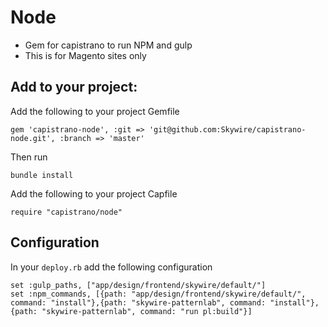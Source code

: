 # Node

- Gem for capistrano to run NPM and gulp
- This is for Magento sites only

## Add to your project:

Add the following to your project Gemfile

~~~
gem 'capistrano-node', :git => 'git@github.com:Skywire/capistrano-node.git', :branch => 'master'
~~~

Then run 

~~~
bundle install
~~~

Add the following to your project Capfile

~~~
require "capistrano/node"
~~~


## Configuration

In your `deploy.rb` add the following configuration

~~~
set :gulp_paths, ["app/design/frontend/skywire/default/"]
set :npm_commands, [{path: "app/design/frontend/skywire/default/", command: "install"},{path: "skywire-patternlab", command: "install"},{path: "skywire-patternlab", command: "run pl:build"}]
~~~
